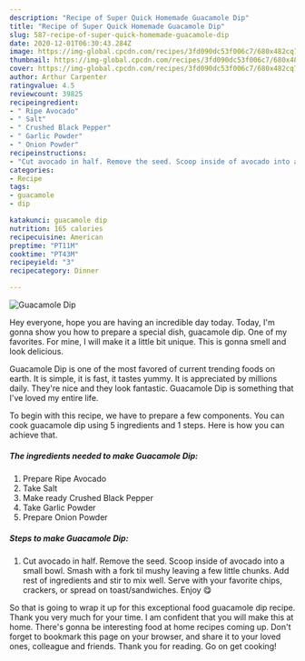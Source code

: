 ```yaml
---
description: "Recipe of Super Quick Homemade Guacamole Dip"
title: "Recipe of Super Quick Homemade Guacamole Dip"
slug: 587-recipe-of-super-quick-homemade-guacamole-dip
date: 2020-12-01T06:30:43.284Z
image: https://img-global.cpcdn.com/recipes/3fd090dc53f006c7/680x482cq70/guacamole-dip-recipe-main-photo.jpg
thumbnail: https://img-global.cpcdn.com/recipes/3fd090dc53f006c7/680x482cq70/guacamole-dip-recipe-main-photo.jpg
cover: https://img-global.cpcdn.com/recipes/3fd090dc53f006c7/680x482cq70/guacamole-dip-recipe-main-photo.jpg
author: Arthur Carpenter
ratingvalue: 4.5
reviewcount: 39825
recipeingredient:
- " Ripe Avocado"
- " Salt"
- " Crushed Black Pepper"
- " Garlic Powder"
- " Onion Powder"
recipeinstructions:
- "Cut avocado in half. Remove the seed. Scoop inside of avocado into a small bowl. Smash with a fork til mushy leaving a few little chunks. Add rest of ingredients and stir to mix well. Serve with your favorite chips, crackers, or spread on toast/sandwiches. Enjoy 😋"
categories:
- Recipe
tags:
- guacamole
- dip

katakunci: guacamole dip 
nutrition: 165 calories
recipecuisine: American
preptime: "PT11M"
cooktime: "PT43M"
recipeyield: "3"
recipecategory: Dinner

---
```



![Guacamole Dip](https://img-global.cpcdn.com/recipes/3fd090dc53f006c7/680x482cq70/guacamole-dip-recipe-main-photo.jpg)

Hey everyone, hope you are having an incredible day today. Today, I'm gonna show you how to prepare a special dish, guacamole dip. One of my favorites. For mine, I will make it a little bit unique. This is gonna smell and look delicious.

Guacamole Dip is one of the most favored of current trending foods on earth. It is simple, it is fast, it tastes yummy. It is appreciated by millions daily. They're nice and they look fantastic. Guacamole Dip is something that I've loved my entire life.




To begin with this recipe, we have to prepare a few components. You can cook guacamole dip using 5 ingredients and 1 steps. Here is how you can achieve that.

<!--inarticleads1-->

##### The ingredients needed to make Guacamole Dip:

1. Prepare  Ripe Avocado
1. Take  Salt
1. Make ready  Crushed Black Pepper
1. Take  Garlic Powder
1. Prepare  Onion Powder




<!--inarticleads2-->

##### Steps to make Guacamole Dip:

1. Cut avocado in half. Remove the seed. Scoop inside of avocado into a small bowl. Smash with a fork til mushy leaving a few little chunks. Add rest of ingredients and stir to mix well. Serve with your favorite chips, crackers, or spread on toast/sandwiches. Enjoy 😋




So that is going to wrap it up for this exceptional food guacamole dip recipe. Thank you very much for your time. I am confident that you will make this at home. There's gonna be interesting food at home recipes coming up. Don't forget to bookmark this page on your browser, and share it to your loved ones, colleague and friends. Thank you for reading. Go on get cooking!
